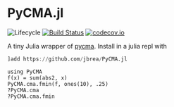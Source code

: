 # PyCMA.jl

![Lifecycle](https://img.shields.io/badge/lifecycle-experimental-orange.svg)<!--
![Lifecycle](https://img.shields.io/badge/lifecycle-maturing-blue.svg)
![Lifecycle](https://img.shields.io/badge/lifecycle-stable-green.svg)
![Lifecycle](https://img.shields.io/badge/lifecycle-retired-orange.svg)
![Lifecycle](https://img.shields.io/badge/lifecycle-archived-red.svg)
![Lifecycle](https://img.shields.io/badge/lifecycle-dormant-blue.svg) -->
[![Build Status](https://travis-ci.com/jbrea/PyCMA.jl.svg?branch=master)](https://travis-ci.com/jbrea/PyCMA.jl)
[![codecov.io](http://codecov.io/github/jbrea/PyCMA.jl/coverage.svg?branch=master)](http://codecov.io/github/jbrea/PyCMA.jl?branch=master)
<!--
[![Documentation](https://img.shields.io/badge/docs-stable-blue.svg)](https://jbrea.github.io/PyCMA.jl/stable)
[![Documentation](https://img.shields.io/badge/docs-master-blue.svg)](https://jbrea.github.io/PyCMA.jl/dev)
-->

A tiny Julia wrapper of [pycma](https://github.com/CMA-ES/pycma).
Install in a julia repl with
```julia
]add https://github.com/jbrea/PyCMA.jl
```

```@example
using PyCMA
f(x) = sum(abs2, x)
PyCMA.cma.fmin(f, ones(10), .25)
?PyCMA.cma
?PyCMA.cma.fmin
```
